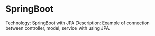 # SpringBoot
Technology: SpringBoot with JPA
Description: Example of connection between controller, model, service with using JPA.
